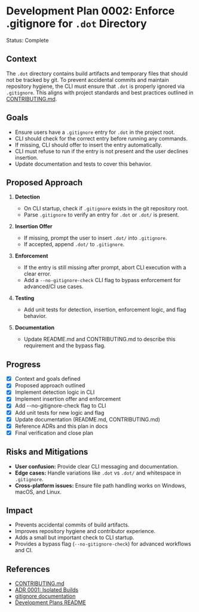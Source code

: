 # Development Plan 0002: Enforce .gitignore for `.dot` Directory

Status: Complete

## Context

The `.dot` directory contains build artifacts and temporary files that should not be tracked by git. To prevent accidental commits and maintain repository hygiene, the CLI must ensure that `.dot` is properly ignored via `.gitignore`. This aligns with project standards and best practices outlined in [CONTRIBUTING.md](../CONTRIBUTING.md).

## Goals

- Ensure users have a `.gitignore` entry for `.dot` in the project root.
- CLI should check for the correct entry before running any commands.
- If missing, CLI should offer to insert the entry automatically.
- CLI must refuse to run if the entry is not present and the user declines insertion.
- Update documentation and tests to cover this behavior.

## Proposed Approach

1. **Detection**
   - On CLI startup, check if `.gitignore` exists in the git repository root.
   - Parse `.gitignore` to verify an entry for `.dot` or `.dot/` is present.

2. **Insertion Offer**
   - If missing, prompt the user to insert `.dot/` into `.gitignore`.
   - If accepted, append `.dot/` to `.gitignore`.

3. **Enforcement**
   - If the entry is still missing after prompt, abort CLI execution with a clear error.
   - Add a `--no-gitignore-check` CLI flag to bypass enforcement for advanced/CI use cases.

4. **Testing**
   - Add unit tests for detection, insertion, enforcement logic, and flag behavior.

5. **Documentation**
   - Update README.md and CONTRIBUTING.md to describe this requirement and the bypass flag.

## Progress

- [x] Context and goals defined
- [x] Proposed approach outlined
- [x] Implement detection logic in CLI
- [x] Implement insertion offer and enforcement
- [x] Add --no-gitignore-check flag to CLI
- [x] Add unit tests for new logic and flag
- [x] Update documentation (README.md, CONTRIBUTING.md)
- [x] Reference ADRs and this plan in docs
- [x] Final verification and close plan

## Risks and Mitigations

- **User confusion:** Provide clear CLI messaging and documentation.
- **Edge cases:** Handle variations like `.dot` vs `.dot/` and whitespace in `.gitignore`.
- **Cross-platform issues:** Ensure file path handling works on Windows, macOS, and Linux.

## Impact

- Prevents accidental commits of build artifacts.
- Improves repository hygiene and contributor experience.
- Adds a small but important check to CLI startup.
- Provides a bypass flag (`--no-gitignore-check`) for advanced workflows and CI.

## References

- [CONTRIBUTING.md](../CONTRIBUTING.md)
- [ADR 0001: Isolated Builds](../adr/0001-isolated-builds.md)
- [gitignore documentation](https://git-scm.com/docs/gitignore)
- [Development Plans README](./README.md)
